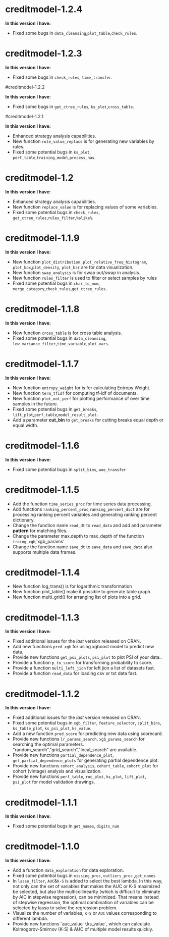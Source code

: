 # creditmodel-1.2.4

**In this version I have:**
* Fixed some bugs in `data_cleansing`,`plot_table`,`check_rules`.

# creditmodel-1.2.3

**In this version I have:**
* Fixed some bugs in `check_rules`, `time_transfer`.


#creditmodel-1.2.2

**In this version I have:**
* Fixed some bugs in `get_ctree_rules`, `ks_plot`,`cross_table`.

#creditmodel-1.2.1

**In this version I have:**
* Enhanced strategy analysis capabilities.
* New function `rule_value_replace` is for generating new variables by rules.
* Fixed some potential bugs in `ks_plot`, `perf_table`,`training_model`,`process_nas`.



# creditmodel-1.2

**In this version I have:**
* Enhanced strategy analysis capabilities.
* New function `replace_value` is for replacing values of some variables.
* Fixed some potential bugs in `check_rules`, `get_ctree_rules`,`rules_filter`,`%alike%`.




# creditmodel-1.1.9

**In this version I have:**
* New function `plot_distribution` ,`plot_relative_freq_histogram`, `plot_box`,`plot_density`, `plot_bar` are for data visualization.
* New function `swap_analysis` is for swap out/swap in analysis.
* New function `rules_filter` is used to filter or select samples by rules
* Fixed some potential bugs in `char_to_num`, `merge_category`,`check_rules`,`get_ctree_rules`.

# creditmodel-1.1.8

**In this version I have:**
* New function `cross_table` is for cross table analysis.
* Fixed some potential bugs in `data_cleansing`, `low_variance_filter`,`time_variable`,`plot_vars`.


# creditmodel-1.1.7

**In this version I have:**
* New function `entropy_weight` for is for calculating Entropy Weight.
* New function `term_tfidf` for computing tf-idf of documents.
* New function `plot_oot_perf` for plotting performance of over time samples in the future.
* Fixed some potential bugs in `get_breaks`, `lift_plot`,`perf_table`,`model_result_plot`.
* Add a parameter **cut_bin** to `get_breaks` for cutting breaks equal depth or equal width.

# creditmodel-1.1.6

**In this version I have:**

* Fixed some potential bugs in `split_bins`, `woe_transfer`

# creditmodel-1.1.5
* Add the function `time_series_proc` for time series data processing.
* Add functions `ranking_percent_proc`,`ranking_percent_dict` are for processing ranking percent variables and generating ranking percent dictionary.
* Change the function name `read_dt` to `read_data` and add and parameter **pattern** for matching files.
* Change the parameter max.depth to max_depth of the function `traing_xgb`,'xgb_params'
* Change the function name `save_dt` to `save_data` and `save_data` also supports multiple data frames.

# creditmodel-1.1.4
* New function log_trans() is for logarithmic transformation
* New function plot_table() make it possible to generate table graph.
* New function multi_grid() for arranging list of plots into a grid.

# creditmodel-1.1.3
**In this version I have:**

* Fixed additional issues for the *last* version released on CRAN.
* Add new functions `pred_xgb` for using xgboost model to predict new data.
* Provide new functions `get_psi_plots`, `psi_plot` to plot PSI of your data..
* Provide a function `p_to_score` for transforming probability to score.
* Provide a function `multi_left_jion`  for left jion a list of datasets fast.
* Provide a function `read_data`  for loading csv or txt data fast.

# creditmodel-1.1.2
**In this version I have:**

* Fixed additional issues for the *last* version released on CRAN.
* Fixed some potential bugs in `xgb_filter`, `feature_selector`, `split_bins`, `ks_table_plot`, `ks_psi_plot`, `ks_value`.
* Add a new function `pred_score` for predicting new data using scorecard.
* Provide new functions `lr_params_search`, `xgb_params_search` for searching the optimal parameters. "random_search","grid_search","local_search" are available.
* Provide new functions `partial_dependence_plot`, `get_partial_dependence_plots`  for generating partial dependence plot.
* Provide new functions `cohort_analysis`, `cohort_table`, `cohort_plot`  for cohort (vintage) analysis and visualization.
* Provide new functions `perf_table`, `roc_plot`, `ks_plot`, `lift_plot`, `psi_plot` for model validation drawings.




# creditmodel-1.1.1
**In this version I have:**
* Fixed some potential bugs in `get_names`, `digits_num`

# creditmodel-1.1.0

**In this version I have:**

* Add a function `data_exploration`  for data exploration.
* Fixed some potential bugs in `missing_proc`, `outliers_proc` ,`get_names` 
* In `lasso_filter`,  `AUC`&`K-S` is added to select the best lambda. In this way, not only can the set of variables that makes the AUC or K-S maximized be selected, but also the multicollinearity (which is difficult to eliminate by AIC in stepwise regression),  can be minimized. That means instead of stepwise regression, the optimal combination of variables can be selected by lasso to solve the regression problem.
* Visualize the number of variables, `K-S` or `AUC` values corresponding to different lambda.
* Provide new functions``auc_value`  \ `ks_value`,  which can calculate Kolmogorov-Smirnov (K-S)  & AUC of multiple model results quickly.

